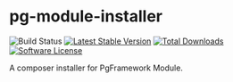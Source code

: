 # pg-module-installer


![Build Status](https://github.com/willy68/pg-module-installer/actions/workflows/php.yml/badge.svg?branch=main)
[![Latest Stable Version](https://img.shields.io/github/v/release/willy68/pg-module-installer?sort=semver&style=flat-square)](https://packagist.org/packages/willy68/pg-module-installer)
[![Total Downloads](https://img.shields.io/packagist/dt/willy68/pg-module-installer?style=flat-square)](https://packagist.org/packages/willy68/pg-module-installer/stats)
[![Software License](https://img.shields.io/badge/license-MIT-brightgreen.svg?style=flat-square)](LICENSE)

A composer installer for PgFramework Module.
